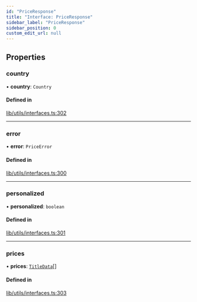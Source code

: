 ```yaml
---
id: "PriceResponse"
title: "Interface: PriceResponse"
sidebar_label: "PriceResponse"
sidebar_position: 0
custom_edit_url: null
---
```


## Properties

### country

• **country**: `Country`

#### Defined in

[lib/utils/interfaces.ts:302](https://github.com/lmmfranco/nintendo-switch-eshop/blob/4384436/src/lib/utils/interfaces.ts#L302)

___

### error

• **error**: `PriceError`

#### Defined in

[lib/utils/interfaces.ts:300](https://github.com/lmmfranco/nintendo-switch-eshop/blob/4384436/src/lib/utils/interfaces.ts#L300)

___

### personalized

• **personalized**: `boolean`

#### Defined in

[lib/utils/interfaces.ts:301](https://github.com/lmmfranco/nintendo-switch-eshop/blob/4384436/src/lib/utils/interfaces.ts#L301)

___

### prices

• **prices**: [`TitleData`](TitleData)[]

#### Defined in

[lib/utils/interfaces.ts:303](https://github.com/lmmfranco/nintendo-switch-eshop/blob/4384436/src/lib/utils/interfaces.ts#L303)
